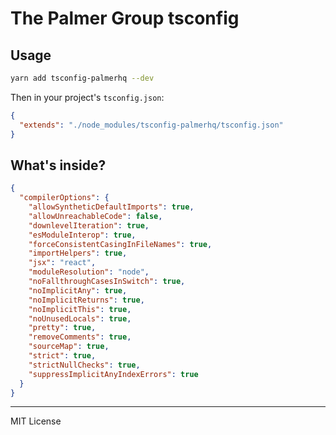# The Palmer Group tsconfig

## Usage

```bash
yarn add tsconfig-palmerhq --dev
```

Then in your project's `tsconfig.json`:

```json
{
  "extends": "./node_modules/tsconfig-palmerhq/tsconfig.json"
}
```

## What's inside?

```json
{
  "compilerOptions": {
    "allowSyntheticDefaultImports": true,
    "allowUnreachableCode": false,
    "downlevelIteration": true,
    "esModuleInterop": true,
    "forceConsistentCasingInFileNames": true,
    "importHelpers": true,
    "jsx": "react",
    "moduleResolution": "node",
    "noFallthroughCasesInSwitch": true,
    "noImplicitAny": true,
    "noImplicitReturns": true,
    "noImplicitThis": true,
    "noUnusedLocals": true,
    "pretty": true,
    "removeComments": true,
    "sourceMap": true,
    "strict": true,
    "strictNullChecks": true,
    "suppressImplicitAnyIndexErrors": true
  }
}
```

---

MIT License
